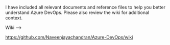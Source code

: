 
I have included all relevant documents and reference files to help you better understand Azure DevOps. Please also review the wiki for additional context.


Wiki -->

https://github.com/Naveenjayachandran/Azure-DevOps/wiki
